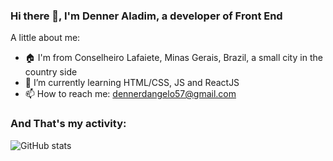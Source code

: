 ### Hi there 👋, I'm Denner Aladim, a developer of Front End 

A little about me:

- 🏠 I'm from Conselheiro Lafaiete, Minas Gerais, Brazil, a small city in the country side
- 🌱 I’m currently learning HTML/CSS, JS and ReactJS
- 📫 How to reach me: dennerdangelo57@gmail.com 

### And That's my activity:


![GitHub stats](https://github-readme-stats.vercel.app/api?username=denneraladim&hide=contribs,prs)

